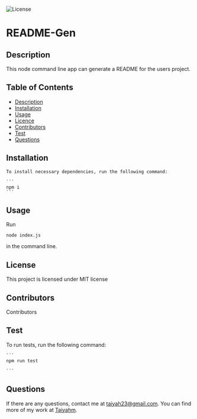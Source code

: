 
![License](https://img.shields.io/badge/License-MIT-blue.svg)

# README-Gen

  ## Description

  This node command line app can generate a README for the users project. 

  ## Table of Contents

  * [Description](#Description)
  * [Installation](#Installation)
  * [Usage](#Usage)
  * [Licence](#Licence)
  * [Contributors](#Contributors)
  * [Test](#Test)
  * [Questions](#question) 

  ## Installation 
    To install necessary dependencies, run the following command:

    ```
    npm i
    ```


  ## Usage
  Run
  ```
  node index.js 
  ```
  in the command line.

  ## License 

  This project is licensed under MIT license

  ## Contributors

  Contributors

  ## Test

  To run tests, run the following command:

    ```
    npm run test

    ```
  ## Questions

  If there are any questions, contact me at taiyah23@gmail.com. You can find more of my work at [Taiyahm](https://github.com/Taiyahm/).
  
